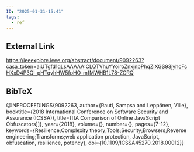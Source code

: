 ```yaml
---
ID: "2025-01-31-15:41"
tags:
  - ref
---
```

## External Link

https://ieeexplore.ieee.org/abstract/document/9092263?casa_token=aiUTgfd1qLsAAAAA:CLQTVhuYYoiroZnxjnpPhqZiXGS93jyhcFcHXxD4P3Ql_pHTqyhHW5fpHO-mfMWHB1L78-ZCRQ

## BibTeX

@INPROCEEDINGS{9092263,
  author={Rauti, Sampsa and Leppänen, Ville},
  booktitle={2018 International Conference on Software Security and Assurance (ICSSA)}, 
  title={[[A Comparison of Online JavaScript Obfuscators]]}, 
  year={2018},
  volume={},
  number={},
  pages={7-12},
  keywords={Resilience;Complexity theory;Tools;Security;Browsers;Reverse engineering;Transforms;web application protection, JavaScript, obfuscation, resilience, potency},
  doi={10.1109/ICSSA45270.2018.00012}}
